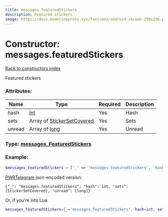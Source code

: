 ```yaml
---
title: messages.featuredStickers
description: Featured stickers
image: https://docs.madelineproto.xyz/favicons/android-chrome-256x256.png
---
```

# Constructor: messages.featuredStickers  
[Back to constructors index](index.md)



Featured stickers

### Attributes:

| Name     |    Type       | Required | Description |
|----------|---------------|----------|-------------|
|hash|[int](../types/int.md) | Yes|Hash|
|sets|Array of [StickerSetCovered](../types/StickerSetCovered.md) | Yes|Sets|
|unread|Array of [long](../types/long.md) | Yes|Unread|



### Type: [messages\_FeaturedStickers](../types/messages_FeaturedStickers.md)


### Example:

```php
$messages_featuredStickers = ['_' => 'messages.featuredStickers', 'hash' => int, 'sets' => [StickerSetCovered, StickerSetCovered], 'unread' => [long, long]];
```  

[PWRTelegram](https://pwrtelegram.xyz) json-encoded version:

```
{"_": "messages.featuredStickers", "hash": int, "sets": [StickerSetCovered], "unread": [long]}
```


Or, if you're into Lua:

```lua
messages_featuredStickers={_='messages.featuredStickers', hash=int, sets={StickerSetCovered}, unread={long}}

```


